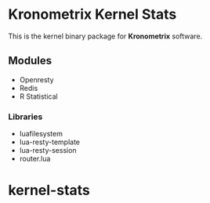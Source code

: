 # Kronometrix Kernel Stats #

This is the kernel binary package for **Kronometrix** software. 

## Modules ##

 * Openresty
 * Redis
 * R Statistical


### Libraries ###

 * luafilesystem
 * lua-resty-template
 * lua-resty-session
 * router.lua

 
# kernel-stats
